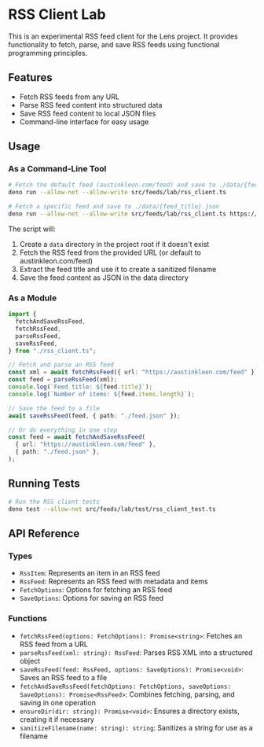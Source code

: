 # RSS Client Lab

This is an experimental RSS feed client for the Lens project. It provides
functionality to fetch, parse, and save RSS feeds using functional programming
principles.

## Features

- Fetch RSS feeds from any URL
- Parse RSS feed content into structured data
- Save RSS feed content to local JSON files
- Command-line interface for easy usage

## Usage

### As a Command-Line Tool

```bash
# Fetch the default feed (austinkleon.com/feed) and save to ./data/{feed_title}.json
deno run --allow-net --allow-write src/feeds/lab/rss_client.ts

# Fetch a specific feed and save to ./data/{feed_title}.json
deno run --allow-net --allow-write src/feeds/lab/rss_client.ts https://example.com/feed
```

The script will:

1. Create a `data` directory in the project root if it doesn't exist
2. Fetch the RSS feed from the provided URL (or default to austinkleon.com/feed)
3. Extract the feed title and use it to create a sanitized filename
4. Save the feed content as JSON in the data directory

### As a Module

```typescript
import {
  fetchAndSaveRssFeed,
  fetchRssFeed,
  parseRssFeed,
  saveRssFeed,
} from "./rss_client.ts";

// Fetch and parse an RSS feed
const xml = await fetchRssFeed({ url: "https://austinkleon.com/feed" });
const feed = parseRssFeed(xml);
console.log(`Feed title: ${feed.title}`);
console.log(`Number of items: ${feed.items.length}`);

// Save the feed to a file
await saveRssFeed(feed, { path: "./feed.json" });

// Or do everything in one step
const feed = await fetchAndSaveRssFeed(
  { url: "https://austinkleon.com/feed" },
  { path: "./feed.json" },
);
```

## Running Tests

```bash
# Run the RSS client tests
deno test --allow-net src/feeds/lab/test/rss_client_test.ts
```

## API Reference

### Types

- `RssItem`: Represents an item in an RSS feed
- `RssFeed`: Represents an RSS feed with metadata and items
- `FetchOptions`: Options for fetching an RSS feed
- `SaveOptions`: Options for saving an RSS feed

### Functions

- `fetchRssFeed(options: FetchOptions): Promise<string>`: Fetches an RSS feed
  from a URL
- `parseRssFeed(xml: string): RssFeed`: Parses RSS XML into a structured object
- `saveRssFeed(feed: RssFeed, options: SaveOptions): Promise<void>`: Saves an
  RSS feed to a file
- `fetchAndSaveRssFeed(fetchOptions: FetchOptions, saveOptions: SaveOptions): Promise<RssFeed>`:
  Combines fetching, parsing, and saving in one operation
- `ensureDir(dir: string): Promise<void>`: Ensures a directory exists, creating
  it if necessary
- `sanitizeFilename(name: string): string`: Sanitizes a string for use as a
  filename
